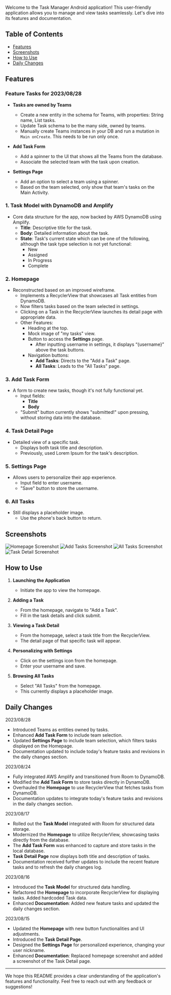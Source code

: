Welcome to the Task Manager Android application! This user-friendly application allows you to manage and view tasks seamlessly. Let's dive into its features and documentation.

## Table of Contents
- [Features](#features)
- [Screenshots](#screenshots)
- [How to Use](#how-to-use)
- [Daily Changes](#daily-changes)

## Features

### Feature Tasks for 2023/08/28

- **Tasks are owned by Teams**
    - Create a new entity in the schema for Teams, with properties: String name, List<Task> tasks.
    - Update Task schema to be the many side, owned by teams.
    - Manually create Teams instances in your DB and run a mutation in `Main onCreate`. This needs to be run only once.

- **Add Task Form**
    - Add a spinner to the UI that shows all the Teams from the database.
    - Associate the selected team with the task upon creation.

- **Settings Page**
    - Add an option to select a team using a spinner.
    - Based on the team selected, only show that team's tasks on the Main Activity.

### 1. **Task Model with DynamoDB and Amplify**
- Core data structure for the app, now backed by AWS DynamoDB using Amplify.
    - **Title**: Descriptive title for the task.
    - **Body**: Detailed information about the task.
    - **State**: Task's current state which can be one of the following, although the task type selection is not yet functional:
        - New
        - Assigned
        - In Progress
        - Complete

### 2. **Homepage**
- Reconstructed based on an improved wireframe.
    - Implements a RecyclerView that showcases all Task entities from DynamoDB.
    - Now filters tasks based on the team selected in settings.
    - Clicking on a Task in the RecyclerView launches its detail page with appropriate data.
    - Other Features:
        - Heading at the top.
        - Mock image of "my tasks" view.
        - Button to access the **Settings** page.
            - After inputting username in settings, it displays “{username}” above the task buttons.
        - Navigation buttons:
            - **Add Tasks**: Directs to the "Add a Task" page.
            - **All Tasks**: Leads to the "All Tasks" page.

### 3. **Add Task Form**
- A form to create new tasks, though it's not fully functional yet.
    - Input fields:
        - **Title**
        - **Body**
    - "Submit" button currently shows "submitted!" upon pressing, without storing data into the database.

### 4. **Task Detail Page**
- Detailed view of a specific task.
    - Displays both task title and description.
    - Previously, used Lorem Ipsum for the task's description.

### 5. **Settings Page**
- Allows users to personalize their app experience.
    - Input field to enter username.
    - "Save" button to store the username.

### 6. **All Tasks**
- Still displays a placeholder image.
    - Use the phone's back button to return.

## Screenshots

![Homepage Screenshot](images/taskmaster_home.png)
![Add Tasks Screenshot](images/taskmaster_add_tasks.png)
![All Tasks Screenshot](images/taskmaster_all_tasks.png)
![Task Detail Screenshot](images/taskmaster_tasks_detail.png)

## How to Use

1. **Launching the Application**
    - Initiate the app to view the homepage.

2. **Adding a Task**
    - From the homepage, navigate to "Add a Task".
    - Fill in the task details and click submit.

3. **Viewing a Task Detail**
    - From the homepage, select a task title from the RecyclerView.
    - The detail page of that specific task will appear.

4. **Personalizing with Settings**
    - Click on the settings icon from the homepage.
    - Enter your username and save.

5. **Browsing All Tasks**
    - Select "All Tasks" from the homepage.
    - This currently displays a placeholder image.

## Daily Changes

2023/08/28
- Introduced Teams as entities owned by tasks.
- Enhanced **Add Task Form** to include team selection.
- Updated **Settings Page** to include team selection, which filters tasks displayed on the Homepage.
- Documentation updated to include today's feature tasks and revisions in the daily changes section.

2023/08/24
- Fully integrated AWS Amplify and transitioned from Room to DynamoDB.
- Modified the **Add Task Form** to store tasks directly in DynamoDB.
- Overhauled the **Homepage** to use RecyclerView that fetches tasks from DynamoDB.
- Documentation updates to integrate today's feature tasks and revisions in the daily changes section.

2023/08/17
- Rolled out the **Task Model** integrated with Room for structured data storage.
- Modernized the **Homepage** to utilize RecyclerView, showcasing tasks directly from the database.
- The **Add Task Form** was enhanced to capture and store tasks in the local database.
- **Task Detail Page** now displays both title and description of tasks.
- Documentation received further updates to include the recent feature tasks and to refresh the daily changes log.

2023/08/16
- Introduced the **Task Model** for structured data handling.
- Refactored the **Homepage** to incorporate RecyclerView for displaying tasks. Added hardcoded Task data.
- Enhanced **Documentation**: Added new feature tasks and updated the daily changes section.

2023/08/15
- Updated the **Homepage** with new button functionalities and UI adjustments.
- Introduced the **Task Detail Page**.
- Designed the **Settings Page** for personalized experience, changing your user nickname.
- Enhanced **Documentation**: Replaced homepage screenshot and added a screenshot of the Task Detail page.

---

[//]: # (The how to was generated by ChatGPT)
We hope this README provides a clear understanding of the application's features and functionality. Feel free to reach out with any feedback or suggestions!
